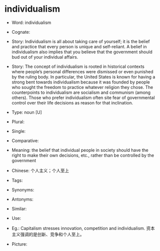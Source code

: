 # individualism

- Word: individualism
- Cognate: 
- Story: Individualism is all about taking care of yourself; it is the belief and practice that every person is unique and self-reliant. A belief in individualism also implies that you believe that the government should bud out of your individual affairs.
- Story: The concept of individualism is rooted in historical contexts where people’s personal differences were dismissed or even punished by the ruling body. In particular, the United States is known for having a strong bent towards individualism because it was founded by people who sought the freedom to practice whatever religion they chose. The counterpoints to individualism are socialism and communism (among others). Those who prefer individualism often site fear of governmental control over their life decisions as reason for that inclination.

- Type: noun [U]
- Plural: 
- Single: 
- Comparative: 
- Meaning: the belief that individual people in society should have the right to make their own decisions, etc., rather than be controlled by the government
- Chinese: 个人主义；个人至上
- Tags: 
- Synonyms: 
- Antonyms: 
- Similar: 
- Use: 
- Eg.: Capitalism stresses innovation, competition and individualism. 资本主义强调的是创新、竞争和个人至上。
- Picture: 

